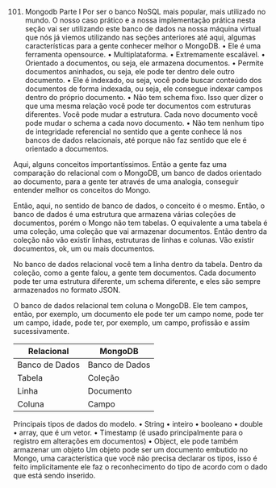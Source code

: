 101. Mongodb Parte I
Por ser o banco NoSQL mais popular, mais utilizado no mundo. O nosso caso prático e a nossa implementação prática nesta seção vai ser utilizando este banco de dados na nossa máquina virtual que nós já viemos utilizando nas seções anteriores até aqui, algumas características para a gente conhecer melhor o MongoDB.
•	Ele é uma ferramenta opensource.
•	Multiplataforma.
•	Extremamente escalável.
•	Orientado a documentos, ou seja, ele armazena documentos.
•	Permite documentos aninhados, ou seja, ele pode ter dentro dele outro documento.
•	Ele é indexado, ou seja, você pode buscar conteúdo dos documentos de forma indexada, ou seja, ele consegue indexar campos dentro do próprio documento.
•	Não tem schema fixo. Isso quer dizer o que uma mesma relação você pode ter documentos com estruturas diferentes. Você pode mudar a estrutura. Cada novo documento você pode mudar o schema a cada novo documento.
•	Não tem nenhum tipo de integridade referencial no sentido que a gente conhece lá nos bancos de dados relacionais, até porque não faz sentido que ele é orientado a documentos.

Aqui, alguns conceitos importantíssimos.
Então a gente faz uma comparação do relacional com o MongoDB, um banco de dados orientado ao documento, para a gente ter através de uma analogia, conseguir entender melhor os conceitos do Mongo. 

Então, aqui, no sentido de banco de dados, o conceito é o mesmo. Então, o banco de dados é uma estrutura que armazena várias coleções de documentos, porém o Mongo não tem tabelas. O equivalente a uma tabela é uma coleção, uma coleção que vai armazenar documentos.
Então dentro da coleção não vão existir linhas, estruturas de linhas e colunas.
Vão existir documentos, ok, um ou mais documentos.

No banco de dados relacional você tem a linha dentro da tabela. Dentro da coleção, como a gente falou, a gente tem documentos. Cada documento pode ter uma estrutura diferente, um schema diferente, e eles são sempre armazenados no formato JSON.

O banco de dados relacional tem coluna o MongoDB.
Ele tem campos, então, por exemplo, um documento ele pode ter um campo nome, pode ter um campo, idade, pode ter, por exemplo, um campo, profissão e assim sucessivamente.

|Relacional | MongoDB|
|---| ----|
| Banco de Dados | Banco de Dados |
|Tabela | Coleção|
|Linha | Documento|
|Coluna | Campo|


Principais tipos de dados do modelo.
•	String
•	inteiro 
•	booleano 
•	double 
•	array, que é um vetor.
•	Timestamp (é usado principalmente para o registro em alterações em documentos)
•	Object, ele pode também armazenar um objeto Um objeto pode ser um documento embutido no Mongo, uma característica que você não precisa declarar os tipos, isso é feito implicitamente ele faz o reconhecimento do tipo de acordo com o dado que está sendo inserido.
